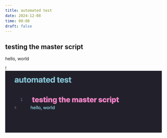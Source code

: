 ```yaml
---
title: automated test
date: 2024-12-08
time: 08:08
draft: false
---
```

##  testing the master script
hello, world

!![Image Description](/images/Screenshot%202024-12-08%20at%208.15.15%20AM.png)